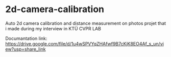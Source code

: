 # 2d-camera-calibration
Auto 2d camera calibration and distance measurement on photos projet that i made during my interview in KTÜ CVPR LAB

Documantation link:
https://drive.google.com/file/d/1u4wSPVYqZHAfwf9B7cKjK8EO4Af_s_un/view?usp=share_link
